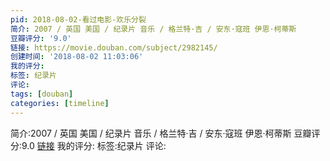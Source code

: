 ```yaml
---
pid: 2018-08-02-看过电影-欢乐分裂
简介: 2007 / 英国 美国 / 纪录片 音乐 / 格兰特·吉 / 安东·寇班 伊恩·柯蒂斯
豆瓣评分: '9.0'
链接: https://movie.douban.com/subject/2982145/
创建时间: '2018-08-02 11:03:06'
我的评分:
标签: 纪录片
评论:
tags: [douban]
categories: [timeline]
---
```

简介:2007 / 英国 美国 / 纪录片 音乐 / 格兰特·吉 / 安东·寇班 伊恩·柯蒂斯
豆瓣评分:9.0
[链接](https://movie.douban.com/subject/2982145/)
我的评分:
标签:纪录片
评论:
